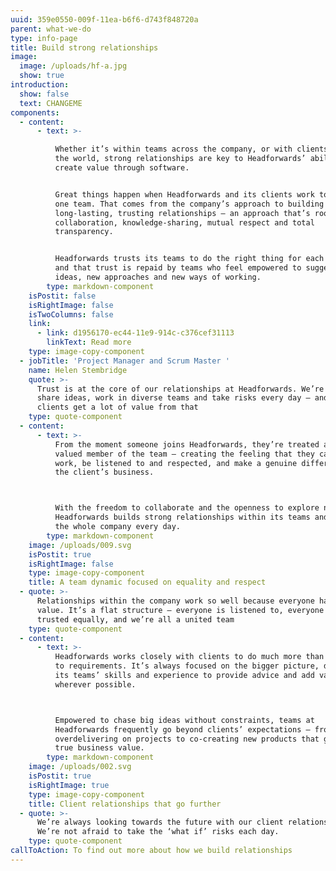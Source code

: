```yaml
---
uuid: 359e0550-009f-11ea-b6f6-d743f848720a
parent: what-we-do
type: info-page
title: Build strong relationships
image:
  image: /uploads/hf-a.jpg
  show: true
introduction:
  show: false
  text: CHANGEME
components:
  - content:
      - text: >-

          Whether it’s within teams across the company, or with clients across
          the world, strong relationships are key to Headforwards’ ability to
          create value through software.


          Great things happen when Headforwards and its clients work together as
          one team. That comes from the company’s approach to building
          long-lasting, trusting relationships – an approach that’s rooted in
          collaboration, knowledge-sharing, mutual respect and total
          transparency. 


          Headforwards trusts its teams to do the right thing for each client,
          and that trust is repaid by teams who feel empowered to suggest new
          ideas, new approaches and new ways of working.
        type: markdown-component
    isPostit: false
    isRightImage: false
    isTwoColumns: false
    link:
      - link: d1956170-ec44-11e9-914c-c376cef31113
        linkText: Read more
    type: image-copy-component
  - jobTitle: 'Project Manager and Scrum Master '
    name: Helen Stembridge
    quote: >-
      Trust is at the core of our relationships at Headforwards. We’re free to
      share ideas, work in diverse teams and take risks every day – and our
      clients get a lot of value from that
    type: quote-component
  - content:
      - text: >-
          From the moment someone joins Headforwards, they’re treated as a
          valued member of the team – creating the feeling that they can come to
          work, be listened to and respected, and make a genuine difference to
          the client’s business.



          With the freedom to collaborate and the openness to explore new ideas,
          Headforwards builds strong relationships within its teams and across
          the whole company every day.
        type: markdown-component
    image: /uploads/009.svg
    isPostit: true
    isRightImage: false
    type: image-copy-component
    title: A team dynamic focused on equality and respect
  - quote: >-
      Relationships within the company work so well because everyone has equal
      value. It’s a flat structure – everyone is listened to, everyone is
      trusted equally, and we’re all a united team
    type: quote-component
  - content:
      - text: >-
          Headforwards works closely with clients to do much more than deliver
          to requirements. It’s always focused on the bigger picture, drawing on
          its teams’ skills and experience to provide advice and add value
          wherever possible.



          Empowered to chase big ideas without constraints, teams at
          Headforwards frequently go beyond clients’ expectations – from
          overdelivering on projects to co-creating new products that generate
          true business value.
        type: markdown-component
    image: /uploads/002.svg
    isPostit: true
    isRightImage: true
    type: image-copy-component
    title: Client relationships that go further
  - quote: >-
      We’re always looking towards the future with our client relationships.
      We’re not afraid to take the ‘what if’ risks each day. 
    type: quote-component
callToAction: To find out more about how we build relationships
---
```


